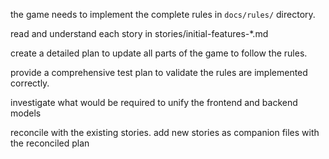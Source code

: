 the game needs to implement the complete rules in `docs/rules/` directory.

read and understand each story in stories/initial-features-*.md

create a detailed plan to update all parts of the game to follow the rules. 

provide a comprehensive test plan to validate the rules are implemented correctly.

investigate what would be required to unify the frontend and backend models

reconcile with the existing stories. add new stories as companion files with the reconciled plan